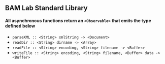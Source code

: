 ## BAM Lab Standard Library

#### All asynchronous functions return an `<Observable>` that emits the type defined below

* `parseXML :: <String> xmlString -> <Document>`
* `readDir :: <String> dirname -> <Array>`
* `readFile :: <String> encoding, <String> filename -> <Buffer>`
* `writeFile :: <String> encoding, <String> filename, <Buffer> data -> <Buffer>`
